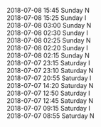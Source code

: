 2018-07-08 15:45 Sunday  N  
2018-07-08 15:25 Sunday  I  
2018-07-08 03:00 Sunday  N  
2018-07-08 02:30 Sunday  I  
2018-07-08 02:25 Sunday  N  
2018-07-08 02:20 Sunday  I  
2018-07-08 02:15 Sunday  N  
2018-07-07 23:15 Saturday  I  
2018-07-07 23:10 Saturday  N  
2018-07-07 20:55 Saturday  I  
2018-07-07 14:20 Saturday  N  
2018-07-07 12:50 Saturday  I  
2018-07-07 12:45 Saturday  N  
2018-07-07 09:15 Saturday  I  
2018-07-07 08:55 Saturday  N  
